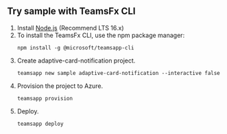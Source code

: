 ## Try sample with TeamsFx CLI

1. Install [Node.js](https://nodejs.org/en/download/) (Recommend LTS 16.x)
1. To install the TeamsFx CLI, use the npm package manager:
    ```
    npm install -g @microsoft/teamsapp-cli
    ```
1. Create adaptive-card-notification project.
    ```
    teamsapp new sample adaptive-card-notification --interactive false
    ```
1. Provision the project to Azure.
    ```
    teamsapp provision
    ```
1. Deploy.
    ```
    teamsapp deploy
    ```